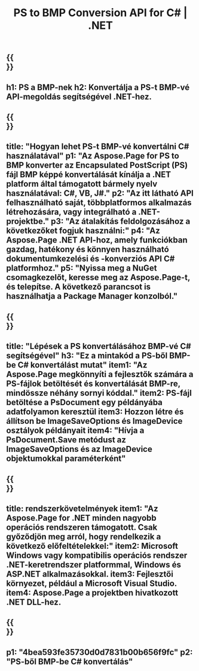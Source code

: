 ﻿---
translation: true
template: /_templates/_conversion-child-net.md
title: PS to BMP Conversion API for C# |  .NET
url: /net/conversion/ps-to-bmp/
description: Mintakód a PS-ből BMP-be C# konvertáláshoz. Használjon API-példakódot a PS-fájlok kötegelt BMP-vé konvertálásához VB.NET-en, Asp.NET-en vagy bármely .NET-alapú alkalmazáson belül.
informat: PS
outformat: BMP
otherformats: XPS EPS
---

{{<section banner>}}
---
h1: PS a BMP-nek
h2: Konvertálja a PS-t BMP-vé API-megoldás segítségével .NET-hez.
---

{{<section overview>}}
---
title: "Hogyan lehet PS-t BMP-vé konvertálni C# használatával"
p1: "Az Aspose.Page for PS to BMP konverter az Encapsulated PostScript (PS) fájl BMP képpé konvertálását kínálja a .NET platform által támogatott bármely nyelv használatával: C#, VB, J#."
p2: "Az itt látható API felhasználható saját, többplatformos alkalmazás létrehozására, vagy integrálható a .NET-projektbe."
p3: "Az átalakítás feldolgozásához a következőket fogjuk használni:"
p4: "Az Aspose.Page .NET API-hoz, amely funkciókban gazdag, hatékony és könnyen használható dokumentumkezelési és -konverziós API C# platformhoz."
p5: "Nyissa meg a NuGet csomagkezelőt, keresse meg az Aspose.Page-t, és telepítse. A következő parancsot is használhatja a Package Manager konzolból."
---

{{<section feature1>}}
---
title: "Lépések a PS konvertálásához BMP-vé C# segítségével"
h3: "Ez a mintakód a PS-ből BMP-be C# konvertálást mutat"
item1: "Az Aspose.Page megkönnyíti a fejlesztők számára a PS-fájlok betöltését és konvertálását BMP-re, mindössze néhány sornyi kóddal."
item2: PS-fájl betöltése a PsDocument egy példányába adatfolyamon keresztül
item3: Hozzon létre és állítson be ImageSaveOptions és ImageDevice osztályok példányait
item4: "Hívja a PsDocument.Save metódust az ImageSaveOptions és az ImageDevice objektumokkal paraméterként"
---

{{<section feature2>}}
---
title: rendszerkövetelmények
item1: "Az Aspose.Page for .NET minden nagyobb operációs rendszeren támogatott. Csak győződjön meg arról, hogy rendelkezik a következő előfeltételekkel:"
item2: Microsoft Windows vagy kompatibilis operációs rendszer .NET-keretrendszer platformmal, Windows és ASP.NET alkalmazásokkal.
item3: Fejlesztői környezet, például a Microsoft Visual Studio.
item4: Aspose.Page a projektben hivatkozott .NET DLL-hez.
---

{{<section gist>}}
---
p1: "4bea593fe35730d0d7831b00b656f9fc"
p2: "PS-ből BMP-be C# konvertálás"
---

